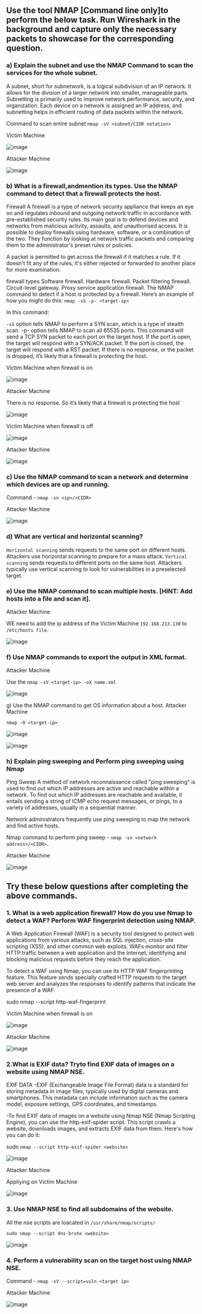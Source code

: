 ## Use the tool NMAP [Command line only]to perform the below task. Run Wireshark in the background and capture only the necessary packets to showcase for the corresponding question.

### a) Explain the subnet and use the NMAP Command to scan the services for the whole subnet.

A subnet, short for subnetwork, is a logical subdivision of an IP network. It allows for the division of a larger network into smaller, manageable parts. Subnetting is primarily used to improve network performance, security, and organization. Each device on a network is assigned an IP address, and subnetting helps in efficient routing of data packets within the network.

Command to scan entire subnet `nmap -sV <subnet/CIDR notation>`

Victim Machine

![image](https://github.com/KVNuhman/cybersecurity-tools/assets/46161259/9485c422-cf7b-470c-9fa9-e402b9931bbf)

Attacker Machine

![image](https://github.com/KVNuhman/cybersecurity-tools/assets/46161259/d648ca15-c1c6-4d59-810f-009703687a28)

### b) What is a firewall,andmention its types. Use the NMAP command to detect that a firewall protects the host.

Firewall
A firewall is a type of network security appliance that keeps an eye on and regulates inbound and outgoing network traffic in accordance with pre-established security rules. Its main goal is to defend devices and networks from malicious activity, assaults, and unauthorised access. It is possible to deploy firewalls using hardware, software, or a combination of the two. They function by looking at network traffic packets and comparing them to the administrator's preset rules or policies.

A packet is permitted to get across the firewall if it matches a rule. If it doesn't fit any of the rules, it's either rejected or forwarded to another place for more examination.

firewall types
Software firewall.
Hardware firewall.
Packet filtering firewall.
Circuit-level gateway.
Proxy service application firewall.
The NMAP command to detect if a host is protected by a firewall. Here’s an example of how you might do this:
`nmap -sS -p- <target-ip>`

In this command:

`-sS` option tells NMAP to perform a SYN scan, which is a type of stealth scan. -p- option tells NMAP to scan all 65535 ports. This command will send a TCP SYN packet to each port on the target host. If the port is open, the target will respond with a SYN/ACK packet. If the port is closed, the target will respond with a RST packet. If there is no response, or the packet is dropped, it’s likely that a firewall is protecting the host.

Victim Machine when firewall is on

![image](https://github.com/KVNuhman/cybersecurity-tools/assets/46161259/2843b316-e77e-4a08-9cd0-a13d73cfd631)

Attacker Machine

There is no response. So it’s likely that a firewall is protecting the host

![image](https://github.com/KVNuhman/cybersecurity-tools/assets/46161259/3e74a3d7-a37d-47b3-9130-a4761bb680c6)

Victim Machine when firewall is off

![image](https://github.com/KVNuhman/cybersecurity-tools/assets/46161259/e7c27784-f6e1-4866-a8fa-d82b429cb0a1)

Attacker Machine

![image](https://github.com/KVNuhman/cybersecurity-tools/assets/46161259/d86c44a8-aa22-4dbf-921e-aaead8001543)

### c) Use the NMAP command to scan a network and determine which devices are up and running.

Command - `nmap -sn <ip>/<CIDR>`

Attacker Machine

![image](https://github.com/KVNuhman/cybersecurity-tools/assets/46161259/8af1bb5d-3a0e-4c16-a616-25778747cf95)

### d) What are vertical and horizontal scanning?

`Horizontal scanning` sends requests to the same port on different hosts. Attackers use horizontal scanning to prepare for a mass attack.
`Vertical scanning` sends requests to different ports on the same host. Attackers typically use vertical scanning to look for vulnerabilities in a preselected target.

### e) Use the NMAP command to scan multiple hosts. [HINT: Add hosts into a file and scan it].

Attacker Machine

WE need to add the ip address of the Victim Machine `192.168.213.130` to `/etc/hosts file`.

![image](https://github.com/KVNuhman/cybersecurity-tools/assets/46161259/b787df91-e6dd-4f47-823a-b31419f40be8)

### f) Use NMAP commands to export the output in XML format.

Attacker Machine

Use the `nmap -sV <target-ip> -oX name.xml`

![image](https://github.com/KVNuhman/cybersecurity-tools/assets/46161259/b79a7a1a-d205-4287-b9bd-79b3d1b47bff)

g) Use the NMAP command to get OS information about a host.
Attacker Machine

`nmap -O <target-ip>`

![image](https://github.com/KVNuhman/cybersecurity-tools/assets/46161259/dc595014-873e-4718-9a98-b5d6386af4fd)

![image](https://github.com/KVNuhman/cybersecurity-tools/assets/46161259/aa17409d-8fde-4b1a-a5c6-28a462a99610)

### h) Explain ping sweeping and Perform ping sweeping using Nmap

Ping Sweep
A method of network reconnaissance called "ping sweeping" is used to find out which IP addresses are active and reachable within a network. To find out which IP addresses are reachable and available, it entails sending a string of ICMP echo request messages, or pings, to a variety of addresses, usually in a sequential manner.

Network administrators frequently use ping sweeping to map the network and find active hosts.

Nmap command to perform ping sweep - `nmap -sn <network address>/<CIDR>`.

Attacker Machine

![image](https://github.com/KVNuhman/cybersecurity-tools/assets/46161259/8af1bb5d-3a0e-4c16-a616-25778747cf95)

## Try these below questions after completing the above commands.

### 1. What is a web application firewall? How do you use Nmap to detect a WAF? Perform WAF fingerprint detection using NMAP.

A Web Application Firewall (WAF) is a security tool designed to protect web applications from various attacks, such as SQL injection, cross-site scripting (XSS), and other common web exploits. WAFs monitor and filter HTTP traffic between a web application and the Internet, identifying and blocking malicious requests before they reach the application.

To detect a WAF using Nmap, you can use its HTTP WAF fingerprinting feature. This feature sends specially crafted HTTP requests to the target web server and analyzes the responses to identify patterns that indicate the presence of a WAF.

sudo nmap --script http-waf-fingerprint <target>

Victim Machine when firewall is on

![image](https://github.com/KVNuhman/cybersecurity-tools/assets/46161259/2843b316-e77e-4a08-9cd0-a13d73cfd631)

Attacker Machine

![image](https://github.com/KVNuhman/cybersecurity-tools/assets/46161259/7df7b3f0-28b4-49f9-ab40-de8606304c86)

### 2.What is EXIF data? Tryto find EXIF data of images on a website using NMAP NSE.

EXIF DATA
-EXIF (Exchangeable Image File Format) data is a standard for storing metadata in image files, typically used by digital cameras and smartphones. This metadata can include information such as the camera model, exposure settings, GPS coordinates, and timestamps.

-To find EXIF data of images on a website using Nmap NSE (Nmap Scripting Engine), you can use the http-exif-spider script. This script crawls a website, downloads images, and extracts EXIF data from them. Here's how you can do it:

sudo `nmap --script http-exif-spider <website>`

![image](https://github.com/KVNuhman/cybersecurity-tools/assets/46161259/58c9eb01-9e78-4d01-bbb7-08cfe7d6756b)

Attacker Machine

Appliying on Victim Machine

![image](https://github.com/KVNuhman/cybersecurity-tools/assets/46161259/7fec1638-4aa1-4002-b00b-51db9e1248fa)

### 3. Use NMAP NSE to find all subdomains of the website.

All the nse scripts are loacated in `/usr/share/nmap/scripts/`

`sudo nmap --script dns-brute <website>`

![image](https://github.com/KVNuhman/cybersecurity-tools/assets/46161259/f55e03bc-2204-4414-b5ad-131bd0e57b31)

### 4. Perform a vulnerability scan on the target host using NMAP NSE.

Command - `nmap -sV --script=vuln <target ip>`

Attacker Machine

![image](https://github.com/KVNuhman/cybersecurity-tools/assets/46161259/76d93208-e489-4822-addb-58aaf5266d01)
